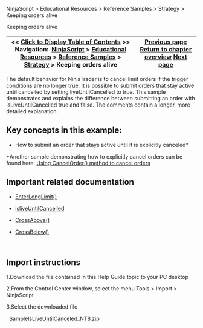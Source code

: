 ﻿
NinjaScript \> Educational Resources \> Reference Samples \> Strategy \> Keeping orders alive

Keeping orders alive

| \<\< [Click to Display Table of Contents](keeping_orders_alive.md) \>\> **Navigation:**     [NinjaScript](ninjascript.md) \> [Educational Resources](educational_resources.md) \> [Reference Samples](reference_samples.md) \> [Strategy](strategy2.md) \> Keeping orders alive | [Previous page](halting_a_strategy_once_user_d.md) [Return to chapter overview](strategy2.md) [Next page](modifying_the_price_of_stop_lo.md) |
| --- | --- |
The default behavior for NinjaTrader is to cancel limit orders if the trigger conditions are no longer true. It is possible to submit orders that stay active until cancelled by setting liveUntilCancelled to true. This sample demonstrates and explains the difference between submitting an order with isLiveUntilCancelled true and false. The comments contain a longer, more detailed explanation.
 
## Key concepts in this example:
- How to submit an order that stays active until it is explicitly canceled\*

\*Another sample demonstrating how to explicitly cancel orders can be found here: [Using CancelOrder() method to cancel orders](using_cancelorder_method_to_ca.md)
 
## Important related documentation
- [EnterLongLimit()](enterlonglimit.md)

- [isliveUntilCancelled](exitlonglimit.md)

- [CrossAbove()](crossabove.md)

- [CrossBelow()](crossbelow.md)

 
## Import instructions
1\.Download the file contained in this Help Guide topic to your PC desktop

2\.From the Control Center window, select the menu Tools \> Import \> NinjaScript

3\.Select the downloaded file

 
[SampleIsLiveUntilCanceled\_NT8\.zip](https://ninjatrader.com/support/helpGuides/nt8/samples/SampleIsLiveUntilCanceled_NT8.zip)
